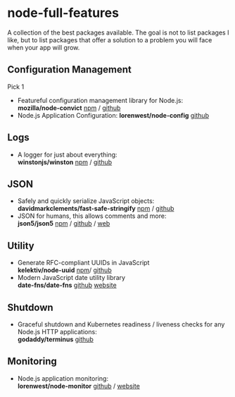 # node-full-features
A collection of the best packages available. 
The goal is not to list packages I like, 
but to list packages that offer a solution to a problem you will face when your app will grow.

## Configuration Management
Pick 1

- Featureful configuration management library for Node.js:   
**mozilla/node-convict** [npm](https://preview.npmjs.com/package/convict) / [github](https://github.com/mozilla/node-convict)
- Node.js Application Configuration:
**lorenwest/node-config** [github](https://github.com/lorenwest/node-config)

## Logs
- A logger for just about everything:   
**winstonjs/winston** [npm](https://www.npmjs.com/package/winston) / [github](https://github.com/winstonjs/winston)

## JSON
- Safely and quickly serialize JavaScript objects:   
**davidmarkclements/fast-safe-stringify** [npm](https://www.npmjs.com/package/fast-safe-stringify) / [github](https://github.com/davidmarkclements/fast-safe-stringify)
- JSON for humans, this allows comments and more:   
**json5/json5** [npm](https://www.npmjs.com/package/json5) / [github](https://github.com/json5/json5) / [web](https://github.com/json5/json5)

## Utility
- Generate RFC-compliant UUIDs in JavaScript  
**kelektiv/node-uuid** [npm](https://www.npmjs.com/package/uuid)/ [github](https://github.com/kelektiv/node-uuid)
- Modern JavaScript date utility library  
**date-fns/date-fns** [github](https://github.com/date-fns/date-fns) [website](https://date-fns.org/)

## Shutdown
- Graceful shutdown and Kubernetes readiness / liveness checks for any Node.js HTTP applications:   
**godaddy/terminus** [github](https://github.com/godaddy/terminus)

## Monitoring
- Node.js application monitoring:   
**lorenwest/node-monitor** [github](https://github.com/lorenwest/node-monitor) / [website](http://lorenwest.github.io/node-monitor)
